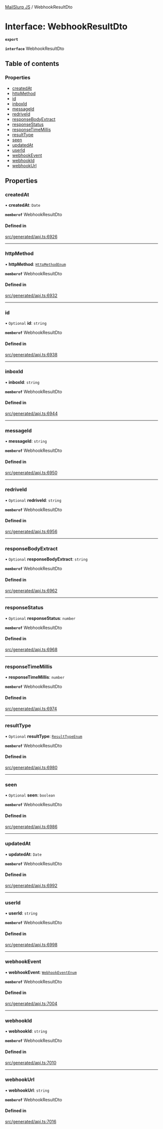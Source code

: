 [MailSlurp JS](../README.md) / WebhookResultDto

# Interface: WebhookResultDto

**`export`**

**`interface`** WebhookResultDto

## Table of contents

### Properties

- [createdAt](WebhookResultDto.md#createdat)
- [httpMethod](WebhookResultDto.md#httpmethod)
- [id](WebhookResultDto.md#id)
- [inboxId](WebhookResultDto.md#inboxid)
- [messageId](WebhookResultDto.md#messageid)
- [redriveId](WebhookResultDto.md#redriveid)
- [responseBodyExtract](WebhookResultDto.md#responsebodyextract)
- [responseStatus](WebhookResultDto.md#responsestatus)
- [responseTimeMillis](WebhookResultDto.md#responsetimemillis)
- [resultType](WebhookResultDto.md#resulttype)
- [seen](WebhookResultDto.md#seen)
- [updatedAt](WebhookResultDto.md#updatedat)
- [userId](WebhookResultDto.md#userid)
- [webhookEvent](WebhookResultDto.md#webhookevent)
- [webhookId](WebhookResultDto.md#webhookid)
- [webhookUrl](WebhookResultDto.md#webhookurl)

## Properties

### createdAt

• **createdAt**: `Date`

**`memberof`** WebhookResultDto

#### Defined in

[src/generated/api.ts:6926](https://github.com/mailslurp/mailslurp-client/blob/5523864/src/generated/api.ts#L6926)

___

### httpMethod

• **httpMethod**: [`HttpMethodEnum`](../enums/WebhookResultDto.HttpMethodEnum.md)

**`memberof`** WebhookResultDto

#### Defined in

[src/generated/api.ts:6932](https://github.com/mailslurp/mailslurp-client/blob/5523864/src/generated/api.ts#L6932)

___

### id

• `Optional` **id**: `string`

**`memberof`** WebhookResultDto

#### Defined in

[src/generated/api.ts:6938](https://github.com/mailslurp/mailslurp-client/blob/5523864/src/generated/api.ts#L6938)

___

### inboxId

• **inboxId**: `string`

**`memberof`** WebhookResultDto

#### Defined in

[src/generated/api.ts:6944](https://github.com/mailslurp/mailslurp-client/blob/5523864/src/generated/api.ts#L6944)

___

### messageId

• **messageId**: `string`

**`memberof`** WebhookResultDto

#### Defined in

[src/generated/api.ts:6950](https://github.com/mailslurp/mailslurp-client/blob/5523864/src/generated/api.ts#L6950)

___

### redriveId

• `Optional` **redriveId**: `string`

**`memberof`** WebhookResultDto

#### Defined in

[src/generated/api.ts:6956](https://github.com/mailslurp/mailslurp-client/blob/5523864/src/generated/api.ts#L6956)

___

### responseBodyExtract

• `Optional` **responseBodyExtract**: `string`

**`memberof`** WebhookResultDto

#### Defined in

[src/generated/api.ts:6962](https://github.com/mailslurp/mailslurp-client/blob/5523864/src/generated/api.ts#L6962)

___

### responseStatus

• `Optional` **responseStatus**: `number`

**`memberof`** WebhookResultDto

#### Defined in

[src/generated/api.ts:6968](https://github.com/mailslurp/mailslurp-client/blob/5523864/src/generated/api.ts#L6968)

___

### responseTimeMillis

• **responseTimeMillis**: `number`

**`memberof`** WebhookResultDto

#### Defined in

[src/generated/api.ts:6974](https://github.com/mailslurp/mailslurp-client/blob/5523864/src/generated/api.ts#L6974)

___

### resultType

• `Optional` **resultType**: [`ResultTypeEnum`](../enums/WebhookResultDto.ResultTypeEnum.md)

**`memberof`** WebhookResultDto

#### Defined in

[src/generated/api.ts:6980](https://github.com/mailslurp/mailslurp-client/blob/5523864/src/generated/api.ts#L6980)

___

### seen

• `Optional` **seen**: `boolean`

**`memberof`** WebhookResultDto

#### Defined in

[src/generated/api.ts:6986](https://github.com/mailslurp/mailslurp-client/blob/5523864/src/generated/api.ts#L6986)

___

### updatedAt

• **updatedAt**: `Date`

**`memberof`** WebhookResultDto

#### Defined in

[src/generated/api.ts:6992](https://github.com/mailslurp/mailslurp-client/blob/5523864/src/generated/api.ts#L6992)

___

### userId

• **userId**: `string`

**`memberof`** WebhookResultDto

#### Defined in

[src/generated/api.ts:6998](https://github.com/mailslurp/mailslurp-client/blob/5523864/src/generated/api.ts#L6998)

___

### webhookEvent

• **webhookEvent**: [`WebhookEventEnum`](../enums/WebhookResultDto.WebhookEventEnum.md)

**`memberof`** WebhookResultDto

#### Defined in

[src/generated/api.ts:7004](https://github.com/mailslurp/mailslurp-client/blob/5523864/src/generated/api.ts#L7004)

___

### webhookId

• **webhookId**: `string`

**`memberof`** WebhookResultDto

#### Defined in

[src/generated/api.ts:7010](https://github.com/mailslurp/mailslurp-client/blob/5523864/src/generated/api.ts#L7010)

___

### webhookUrl

• **webhookUrl**: `string`

**`memberof`** WebhookResultDto

#### Defined in

[src/generated/api.ts:7016](https://github.com/mailslurp/mailslurp-client/blob/5523864/src/generated/api.ts#L7016)
